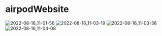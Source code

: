 # airpodWebsite

![2022-08-16_11-01-56](https://user-images.githubusercontent.com/45571159/184829416-98959654-b3b6-4a3e-8cbf-b87ae8aa7130.png)
![2022-08-16_11-03-19](https://user-images.githubusercontent.com/45571159/184829426-2a58287d-3539-44a4-a5db-33fe69634c9d.png)
![2022-08-16_11-03-38](https://user-images.githubusercontent.com/45571159/184829446-e74ad6a8-1942-49d4-8689-4e9b6af13041.png)
![2022-08-16_11-04-08](https://user-images.githubusercontent.com/45571159/184829456-17ae3a40-be58-444e-9c1b-aebe66fd95e8.png)
